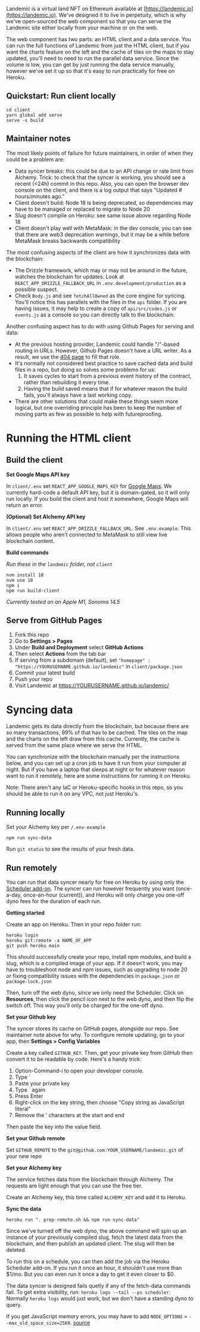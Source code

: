 Landemic is a virtual land NFT on Ethereum available at [https://landemic.io](https://landemic.io). We've designed it to live in perpetuity, which is why we've open-sourced the web component so that you can serve the Landemic site either locally from your machine or on the web.

The web component has two parts: an HTML client and a data service. You can run the full functions of Landemic from just the HTML client, but if you want the charts feature on the left and the cache of tiles on the maps to stay updated, you'll need to need to run the parallel data service. Since the volume is low, you can get by just running the data service manually, however we've set it up so that it's easy to run practically for free on Heroku.

## Quickstart: Run client locally

```
cd client
yarn global add serve
serve -s build
```

## Maintainer notes

The most likely points of failure for future maintainers, in order of when they could be a problem are:

- Data syncer breaks: this could be due to an API change or rate limit from Alchemy. Trick: to check that the syncer is working, you should see a recent (<24h) commit in this repo. Also, you can open the browser dev console on the client, and there is a log output that says "Updated # hours/minutes ago."
- Client doesn't build: Node 18 is being deprecated, so dependencies may have to be managed or replaced to migrate to Node 20
- Slug doesn't compile on Heroku: see same issue above regarding Node 18
- Client doesn't play well with MetaMask: in the dev console, you can see that there are web3 deprecation warnings, but it may be a while before MetaMask breaks backwards compatibility

The most confusing aspects of the client are how it synchronizes data with the blockchain:

- The Drizzle framework, which may or may not be around in the future, watches the blockchain for updates. Look at `REACT_APP_DRIZZLE_FALLBACK_URL` in `.env.development/production` as a possible suspect.
- Check `Body.js` and see `fetchAllOwned` as the core engine for syncing. You'll notice this has parallels with the files in the `api` folder. If you are having issues, it may help to create a copy of `api/src/codes.js` or `events.js` as a console so you can directly talk to the blockchain.

Another confusing aspect has to do with using Github Pages for serving and data:

- At the previous hosting provider, Landemic could handle "/"-based routing in URLs. However, Github Pages doesn't have a URL writer. As a result, we use the [404 page](https://stackoverflow.com/a/60059567/210173) to fill that role.
- It's normally not considered best practice to save cached data and build files in a repo, but doing so solves some problems for us:
    1. It saves cycles to start from a previous event history of the contract, rather than rebuilding it every time.
    2. Having the build saved means that if for whatever reason the build fails, you'll always have a last working copy.
- There are other solutions that could make these things seem more logical, but one overriding principle has been to keep the number of moving parts as few as possible to help with futureproofing.

# Running the HTML client

## Build the client

**Set Google Maps API key**

In `client/.env` set `REACT_APP_GOOGLE_MAPS_KEY` for [Google Maps](https://developers.google.com/maps/documentation/javascript/get-api-key). We currently hard-code a default API key, but it is domain-gated, so it will only run locally. If you build the client and host it somewhere, Google Maps will return an error.

**(Optional) Set Alchemy API key**

In `client/.env` set `REACT_APP_DRIZZLE_FALLBACK_URL`. See `.env.example`. This allows people who aren't connected to MetaMask to still view live blockchain content.

**Build commands**

*Run these in the `landemic` folder, not `client`*

```
nvm install 18
nvm use 18
npm i
npm run build-client
```

*Currently tested on an Apple M1, Sonoma 14.5*

## Serve from GitHub Pages

1. Fork this repo
2. Go to **Settings > Pages**
3. Under **Build and Deployment** select **GitHub Actions**
4. Then select **Actions** from the tab bar
5. If serving from a subdomain (default), set `"homepage" : "https://YOURUSERNAME.github.io/landemic"` in `client/package.json`
6. Commit your latest build
7. Push your repo
8. Visit Landemic at https://YOURUSERNAME.github.io/landemic/

# Syncing data

Landemic gets its data directly from the blockchain, but because there are so many transactions, 99% of that has to be cached. The tiles on the map and the charts on the left draw from this cache. Currently, the cache is served from the same place where we serve the HTML.

You can synchronize with the blockchain manually per the instructions below, and you can set up a cron job to have it run from your computer at night. But if you have a laptop that sleeps at night or for whatever reason want to run it remotely, here are some instructions for running it on Heroku.

Note: There aren't any IaC or Heroku-specific hooks in this repo, so you should be able to run it on any VPC, not just Heroku's.

## Running locally

Set your Alchemy key per `/.env-example`

`npm run sync-data`

Run `git status` to see the results of your fresh data.

## Run remotely

You can run that data syncer nearly for free on Heroku by using only the [Scheduler add-on](https://elements.heroku.com/addons/scheduler). The syncer can run however frequently you want (once-a-day, once-an-hour (current)), and Heroku will only charge you one-off dyno fees for the duration of each run.

**Getting started**

Create an app on Heroku. Then in your repo folder run:

```
heroku login
heroku git:remote -a NAME_OF_APP
git push heroku main
```

This should successfully create your repo, install npm modules, and build a slug, which is a compiled image of your app. If it doesn't work, you may have to troubleshoot node and npm issues, such as upgrading to node 20 or fixing compatibility issues with the dependencies in `package.json` or `package-lock.json`

Then, turn off the web dyno, since we only need the Scheduler. Click on **Resources**, then click the pencil icon next to the web dyno, and then flip the switch off. This way you'll only be charged for the one-off dyno.

**Set your Github key**

The syncer stores its cache on GitHub pages, alongside our repo. See maintainer note above for why. To configure remote updating, go to your app, then **Settings > Config Variables**

Create a key called `GITHUB_KEY`. Then, get your private key from GitHub then convert it to be readable by code. Here's a handy trick:

1. Option-Command-i to open your developer console.
2. Type `
3. Paste your private key
4. Type ` again
5. Press Enter
6. Right-click on the key string, then choose "Copy string as JavaScript literal"
7. Remove the ' characters at the start and end

Then paste the key into the value field.

**Set your Github remote**

Set `GITHUB_REMOTE` to the `git@github.com:YOUR_USERNAME/landemic.git` of your new repo

**Set your Alchemy key**

The service fetches data from the blockchain through Alchemy. The requests are light enough that you can use the free tier.

Create an Alchemy key, this time called `ALCHEMY_KEY` and add it to Heroku.

**Sync the data**

`heroku run ". prep-remote.sh && npm run sync-data"`

Since we've turned off the web dyno, the above command will spin up an instance of your previously compiled slug, fetch the latest data from the blockchain, and then publish an updated client. The slug will then be deleted.

To run this on a schedule, you can then add the job via the Heroku Scheduler add-on. If you run it once an hour, it shouldn't use more than $1/mo. But you can even run it once a day to get it even closer to $0.

The data syncer is designed fails quetly if any of the fetch-data commands fail. To get extra visibility, run: `heroku logs --tail --ps scheduler`. Normally `heroku logs` would just work, but we don't have a standing dyno to query.

If you get JavaScript memory errors, you may have to add `NODE_OPTIONS` = `--max_old_space_size=2560`. [source](https://stackoverflow.com/a/72296460/210173)